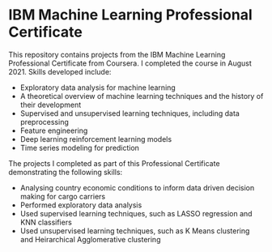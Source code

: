 # IBM Machine Learning Professional Certificate

This repository contains projects from the IBM Machine Learning Professional Certificate from Coursera. I completed the course in August 2021. Skills developed include:

* Exploratory data analysis for machine learning
* A theoretical overview of machine learning techniques and the history of their development
* Supervised and unsupervised learning techniques, including data preprocessing
* Feature engineering
* Deep learning reinforcement learning models
* Time series modeling for prediction

The projects I completed as part of this Professional Certificate demonstrating the following skills:

* Analysing country economic conditions to inform data driven decision making for cargo carriers
* Performed exploratory data analysis
* Used supervised learning techniques, such as LASSO regression and KNN classifiers
* Used unsupervised learning techniques, such as K Means clustering and Heirarchical Agglomerative clustering
